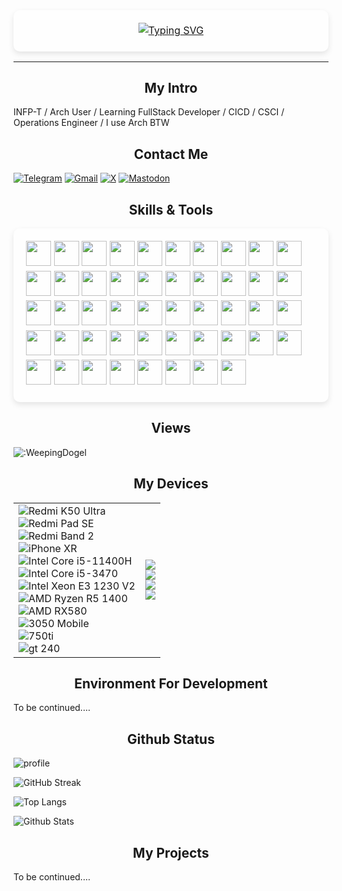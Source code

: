 
<p style="text-align: center; position: relative; padding: 20px; font-size: 16px; line-height: 1.6;">
<span style="
            position: absolute;
            top: 0;
            left: 0;
            width: 100%;
            height: 100%;
            background: rgba(255, 255, 255, 0.2); 
            z-index: -1;
            border-radius: 10px; 
            box-shadow: 0 4px 10px rgba(0, 0, 0, 0.1);
        "></span>
<a href="https://git.io/typing-svg"><img src="https://readme-typing-svg.demolab.com?font=Fira+Code&size=32&pause=1000&color=F76EEE&width=435&lines=Hi%2C+I'm+WeepingDogel.;I+will%2C+therefore+I+am." alt="Typing SVG" /></a>
</p>


---

<h2 align="center">My Intro</h2>

INFP-T / Arch User / Learning FullStack Developer / CICD / CSCI / Operations Engineer / I use Arch BTW

<h2 align="center">Contact Me</h2>

[![Telegram](https://img.shields.io/badge/Telegram-@weepingdogel_2025-666666?style=for-the-badge&logo=Telegram&logoColor=&labelColor=000000)](https://t.me/weepingdogel_2025)
[![Gmail](https://img.shields.io/badge/Gmail-weepingdogel@gmail.com-666666?style=for-the-badge&logo=Gmail&logoColor=&labelColor=000000)](mailto:weepingdogel@gmail.com)
[![X](https://img.shields.io/badge/@weepingdogel_me-666666?style=for-the-badge&logo=X&logoColor=&labelColor=000000)](https://x.com/weepingdogel_me)
[![Mastodon](https://img.shields.io/badge/mastodon-@WeepingDogel-666666?style=for-the-badge&logo=mastodon&logoColor=&labelColor=000000)](https://zone.liolok.com/@WeepingDogel)

<h2 align="center">Skills & Tools</h2>
<p style="position: relative; padding: 20px; font-size: 16px; line-height: 1.6;">
        <span style="
            position: absolute;
            top: 0;
            left: 0;
            width: 100%;
            height: 100%;
            background: rgba(255, 255, 255, 0.2); 
            z-index: -1;
            border-radius: 10px; 
            box-shadow: 0 4px 10px rgba(0, 0, 0, 0.1);
        "></span>
<img src="https://cdn.jsdelivr.net/gh/devicons/devicon@latest/icons/python/python-original.svg" width="40" height="40" />
<img src="https://cdn.jsdelivr.net/gh/devicons/devicon@latest/icons/html5/html5-original.svg" width="40" height="40" /> 
<img src="https://cdn.jsdelivr.net/gh/devicons/devicon@latest/icons/css3/css3-original.svg" width="40" height="40" />
<img src="https://cdn.jsdelivr.net/gh/devicons/devicon@latest/icons/javascript/javascript-original.svg" width="40" height="40" />
<img src="https://cdn.jsdelivr.net/gh/devicons/devicon@latest/icons/c/c-original.svg" width="40" height="40" />          
<img src="https://cdn.jsdelivr.net/gh/devicons/devicon@latest/icons/vuejs/vuejs-original.svg" width="40" height="40" />
<img src="https://cdn.jsdelivr.net/gh/devicons/devicon@latest/icons/vitejs/vitejs-original.svg" width="40" height="40"/>
<img src="https://cdn.jsdelivr.net/gh/devicons/devicon@latest/icons/axios/axios-plain-wordmark.svg" width="40" height="40"/>          
<img src="https://cdn.jsdelivr.net/gh/devicons/devicon@latest/icons/nodejs/nodejs-original-wordmark.svg" width="40" height="40"/>          
<img src="https://cdn.jsdelivr.net/gh/devicons/devicon@latest/icons/electron/electron-original.svg" width="40" height="40"/>          
<img src="https://cdn.jsdelivr.net/gh/devicons/devicon@latest/icons/tailwindcss/tailwindcss-original.svg" width="40" height="40"/>
<img src="https://cdn.jsdelivr.net/gh/devicons/devicon@latest/icons/fastapi/fastapi-original.svg" width="40" height="40" />
<img src="https://cdn.jsdelivr.net/gh/devicons/devicon@latest/icons/pandas/pandas-original.svg" width="40" height="40"/>         
<img src="https://cdn.jsdelivr.net/gh/devicons/devicon@latest/icons/numpy/numpy-original.svg" width="40" height="40"/>
<img src="https://cdn.jsdelivr.net/gh/devicons/devicon@latest/icons/tensorflow/tensorflow-original.svg" width="40" height="40"/>
<img src="https://cdn.jsdelivr.net/gh/devicons/devicon@latest/icons/pytorch/pytorch-original.svg" width="40" height="40"/>
<img src="https://cdn.jsdelivr.net/gh/devicons/devicon@latest/icons/streamlit/streamlit-original.svg"width="40" height="40"/>         
<img src="https://cdn.jsdelivr.net/gh/devicons/devicon@latest/icons/sqlalchemy/sqlalchemy-original.svg" width="40" height="40"/>
<img src="https://cdn.jsdelivr.net/gh/devicons/devicon@latest/icons/sqlite/sqlite-original.svg" width="40" height="40"/>
<img src="https://cdn.jsdelivr.net/gh/devicons/devicon@latest/icons/mariadb/mariadb-original.svg"  width="40" height="40"/>
<img src="https://cdn.jsdelivr.net/gh/devicons/devicon@latest/icons/mysql/mysql-original.svg"  width="40" height="40"/>
<img src="https://cdn.jsdelivr.net/gh/devicons/devicon@latest/icons/postgresql/postgresql-original.svg"  width="40" height="40"/>
<img src="https://cdn.jsdelivr.net/gh/devicons/devicon@latest/icons/supabase/supabase-original.svg" width="40" height="40"/>
<img src="https://cdn.jsdelivr.net/gh/devicons/devicon@latest/icons/oauth/oauth-original.svg" width="40" height="40"/>                             
<img src="https://cdn.jsdelivr.net/gh/devicons/devicon@latest/icons/vscode/vscode-original.svg" width="40" height="40" />
<img src="https://cdn.jsdelivr.net/gh/devicons/devicon@latest/icons/vim/vim-original.svg" width="40" height="40"/>          
<img src="https://cdn.jsdelivr.net/gh/devicons/devicon@latest/icons/chrome/chrome-original.svg" width="40" height="40" />
<img src="https://cdn.jsdelivr.net/gh/devicons/devicon@latest/icons/npm/npm-original-wordmark.svg" width="40" height="40"/>
<img src="https://cdn.jsdelivr.net/gh/devicons/devicon@latest/icons/yarn/yarn-original-wordmark.svg" width="40" height="40"/>          
<img src="https://cdn.jsdelivr.net/gh/devicons/devicon@latest/icons/git/git-original.svg" width="40" height="40"/>
<img src="https://cdn.jsdelivr.net/gh/devicons/devicon@latest/icons/github/github-original.svg" width="40" height="40"/>
<img src="https://cdn.jsdelivr.net/gh/devicons/devicon@latest/icons/githubactions/githubactions-original.svg" width="40" height="40"/>
<img src="https://cdn.jsdelivr.net/gh/devicons/devicon@latest/icons/jenkins/jenkins-original.svg" width="40" height="40"/>              
<img src="https://cdn.jsdelivr.net/gh/devicons/devicon@latest/icons/openstack/openstack-original.svg" width="40" height="40"/>    
<img src="https://cdn.jsdelivr.net/gh/devicons/devicon@latest/icons/docker/docker-original.svg" width="40" height="40"/>
<img src="https://cdn.jsdelivr.net/gh/devicons/devicon@latest/icons/portainer/portainer-original.svg" width="40" height="40"/>
<img src="https://cdn.jsdelivr.net/gh/devicons/devicon@latest/icons/yaml/yaml-original.svg" width="40" height="40"/>
<img src="https://cdn.jsdelivr.net/gh/devicons/devicon@latest/icons/latex/latex-original.svg" width="40" height="40"/>
<img src="https://cdn.jsdelivr.net/gh/devicons/devicon@latest/icons/markdown/markdown-original.svg" width="40" height="40"/>
<img src="https://cdn.jsdelivr.net/gh/devicons/devicon@latest/icons/bash/bash-original.svg" width="40" height="40"/>
<img src="https://cdn.jsdelivr.net/gh/devicons/devicon@latest/icons/powershell/powershell-original.svg" width="40" height="40" />                          
<img src="https://cdn.jsdelivr.net/gh/devicons/devicon@latest/icons/archlinux/archlinux-original.svg" width="40" height="40"/>
<img src="https://cdn.jsdelivr.net/gh/devicons/devicon@latest/icons/ubuntu/ubuntu-original.svg" width="40" height="40"/>          
<img src="https://cdn.jsdelivr.net/gh/devicons/devicon@latest/icons/windows11/windows11-original.svg" width="40" height="40"/>
<img src="https://cdn.jsdelivr.net/gh/devicons/devicon@latest/icons/android/android-original.svg" width="40" height="40"/>
<img src="https://cdn.jsdelivr.net/gh/devicons/devicon@latest/icons/apple/apple-original.svg"  width="40" height="40"/>
<img src="https://cdn.jsdelivr.net/gh/devicons/devicon@latest/icons/cloudflare/cloudflare-original.svg" width="40" height="40"/>
<img src="https://cdn.jsdelivr.net/gh/devicons/devicon@latest/icons/google/google-original.svg" width="40" height="40"/>
                

                            
</p>

         


<h2 align="center">Views</h2>

![:WeepingDogel](https://count.getloli.com/@:WeepingDogel?theme=booru-lewd)


<h2 align="center">My Devices</h2>

|||
|---|---|
|![Redmi K50 Ultra](https://img.shields.io/badge/Redmi%20K50%20Ultra-FF6900?style=for-the-badge&logo=xiaomi&logoColor=FFFFFF)<br/>![Redmi Pad SE](https://img.shields.io/badge/Redmi%20Pad%20SE-FF6900?style=for-the-badge&logo=xiaomi&logoColor=FFFFFF)<br/>![Redmi Band 2](https://img.shields.io/badge/Redmi%20Band%202-FF6900?style=for-the-badge&logo=xiaomi&logoColor=FFFFFF)<br />![iPhone XR](https://img.shields.io/badge/iPhone%20XR-000000?style=for-the-badge&logo=Apple&logoColor=FFFFFF)<br />![Intel Core i5-11400H](https://img.shields.io/badge/Core%20i5%2011400H-0071C5?style=for-the-badge&logo=Intel&logoColor=FFFFFF) <br /> ![Intel Core i5-3470](https://img.shields.io/badge/Core%20i5%203470-0071C5?style=for-the-badge&logo=Intel&logoColor=FFFFFF) <br />![Intel Xeon E3 1230 V2](https://img.shields.io/badge/Xeon%20E3%201230%20V2-0071C5?style=for-the-badge&logo=Intel&logoColor=FFFFFF)<br />![AMD Ryzen R5 1400](https://img.shields.io/badge/Ryzen%20R5%201400-ED1C24?style=for-the-badge&logo=AMD&logoColor=FFFFFF) <br /> ![AMD RX580](https://img.shields.io/badge/radeon%20RX%20580-ED1C24?style=for-the-badge&logo=AMD&logoColor=FFFFFF) <br /> ![3050 Mobile](https://img.shields.io/badge/Geforce%20RTX%203050%20Mobile-76B900?style=for-the-badge&logo=AMD&logoColor=FFFFFF) <br /> ![750ti](https://img.shields.io/badge/Geforce%20GTX%20750%20Ti-76B900?style=for-the-badge&logo=AMD&logoColor=FFFFFF) <br /> ![gt 240](https://img.shields.io/badge/Geforce%20GT%20240-76B900?style=for-the-badge&logo=AMD&logoColor=FFFFFF)|![](https://www.pcgamebenchmark.com/signature/intel-core-i5-11400h/32gb/nvidia-geforce-rtx-3050-laptop-gpu/twitch.png) <br/> ![](https://www.pcgamebenchmark.com/signature/intel-xeon-e3-1230-v2/16gb/nvidia-geforce-gtx-750-ti/twitch.png)<br /> ![](https://www.pcgamebenchmark.com/signature/amd-ryzen-5-1400/8gb/amd-radeon-rx-580/twitch.png) <br /> ![](https://www.pcgamebenchmark.com/signature/intel-core-i5-3470/16gb/nvidia-geforce-gt-240/twitch.png)|

<h2 align="center">Environment For Development</h2>


To be continued....

<h2 align="center">Github Status</h2>


![profile](https://github-profile-trophy.vercel.app/?username=weepingdogel&row=2&column=5&theme=darkhub)

![GitHub Streak](https://github-readme-streak-stats.herokuapp.com?user=weepingdogel&theme=dark&date_format=%5BY.%5Dn.j&locale=zh_Hans)

![Top Langs](https://github-readme-stats.vercel.app/api/top-langs/?username=weepingdogel&show_icons=true&count_private=true&title_color=ffffff&text_color=ffffff&layout=compact&bg_color=000000&locale=cn&hide_border=0) 

![Github Stats](https://github-readme-stats.vercel.app/api?username=weepingdogel&title_color=ffffff&text_color=ffffff&layout=compact&bg_color=000000&locale=cn&hide_border=0)



<h2 align="center">My Projects</h2>

To be continued....